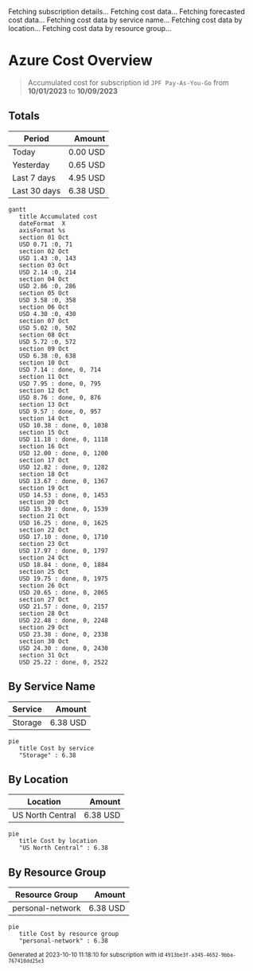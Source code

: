 Fetching subscription details...
Fetching cost data...
Fetching forecasted cost data...
Fetching cost data by service name...
Fetching cost data by location...
Fetching cost data by resource group...
# Azure Cost Overview

> Accumulated cost for subscription id `JPF Pay-As-You-Go` from **10/01/2023** to **10/09/2023**

## Totals

|Period|Amount|
|---|---:|
|Today|0.00 USD|
|Yesterday|0.65 USD|
|Last 7 days|4.95 USD|
|Last 30 days|6.38 USD|

```mermaid
gantt
   title Accumulated cost
   dateFormat  X
   axisFormat %s
   section 01 Oct
   USD 0.71 :0, 71
   section 02 Oct
   USD 1.43 :0, 143
   section 03 Oct
   USD 2.14 :0, 214
   section 04 Oct
   USD 2.86 :0, 286
   section 05 Oct
   USD 3.58 :0, 358
   section 06 Oct
   USD 4.30 :0, 430
   section 07 Oct
   USD 5.02 :0, 502
   section 08 Oct
   USD 5.72 :0, 572
   section 09 Oct
   USD 6.38 :0, 638
   section 10 Oct
   USD 7.14 : done, 0, 714
   section 11 Oct
   USD 7.95 : done, 0, 795
   section 12 Oct
   USD 8.76 : done, 0, 876
   section 13 Oct
   USD 9.57 : done, 0, 957
   section 14 Oct
   USD 10.38 : done, 0, 1038
   section 15 Oct
   USD 11.18 : done, 0, 1118
   section 16 Oct
   USD 12.00 : done, 0, 1200
   section 17 Oct
   USD 12.82 : done, 0, 1282
   section 18 Oct
   USD 13.67 : done, 0, 1367
   section 19 Oct
   USD 14.53 : done, 0, 1453
   section 20 Oct
   USD 15.39 : done, 0, 1539
   section 21 Oct
   USD 16.25 : done, 0, 1625
   section 22 Oct
   USD 17.10 : done, 0, 1710
   section 23 Oct
   USD 17.97 : done, 0, 1797
   section 24 Oct
   USD 18.84 : done, 0, 1884
   section 25 Oct
   USD 19.75 : done, 0, 1975
   section 26 Oct
   USD 20.65 : done, 0, 2065
   section 27 Oct
   USD 21.57 : done, 0, 2157
   section 28 Oct
   USD 22.48 : done, 0, 2248
   section 29 Oct
   USD 23.38 : done, 0, 2338
   section 30 Oct
   USD 24.30 : done, 0, 2430
   section 31 Oct
   USD 25.22 : done, 0, 2522
```

## By Service Name

|Service|Amount|
|---|---:|
|Storage|6.38 USD|

```mermaid
pie
   title Cost by service
   "Storage" : 6.38
```

## By Location

|Location|Amount|
|---|---:|
|US North Central|6.38 USD|

```mermaid
pie
   title Cost by location
   "US North Central" : 6.38
```

## By Resource Group

|Resource Group|Amount|
|---|---:|
|personal-network|6.38 USD|

```mermaid
pie
   title Cost by resource group
   "personal-network" : 6.38
```

<sup>Generated at 2023-10-10 11:18:10 for subscription with id `4913be3f-a345-4652-9bba-767418dd25e3`</sup>
